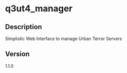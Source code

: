 # q3ut4_manager

## Description

Simplistic Web Interface to manage Urban Terror Servers

## Version
1.1.0